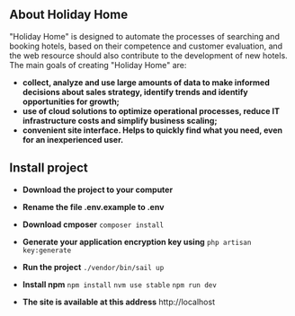 ## About Holiday Home

"Holiday Home" is designed to automate the processes of searching and booking hotels, based on their competence and customer evaluation, and the web resource should also contribute to the development of new hotels.
The main goals of creating "Holiday Home" are:
- **collect, analyze and use large amounts of data to make informed decisions about sales strategy, identify trends and identify opportunities for growth;**
- **use of cloud solutions to optimize operational processes, reduce IT infrastructure costs and simplify business scaling;**
- **convenient site interface. Helps to quickly find what you need, even for an inexperienced user.**

## Install project

- **Download the project to your computer**

- **Rename the file .env.example to .env**

- **Download cmposer**
  `composer install`

- **Generate your application encryption key using**
  `php artisan key:generate`

- **Run the project**
  `./vendor/bin/sail up`

- **Install npm**
  `npm install`
  `nvm use stable`
  `npm run dev`

- **The site is available at this address**
  http://localhost
